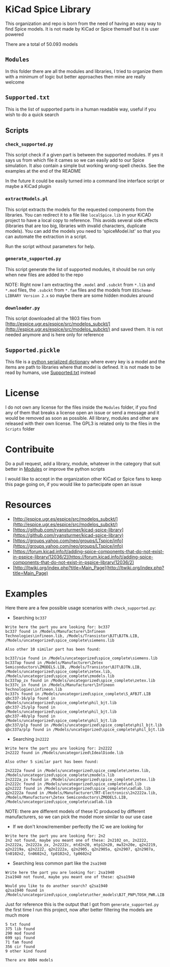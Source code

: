 # KiCad Spice Library

This organization and repo is born from the need of having an easy way to
find Spice models. It is not made by KiCad or Spice themself but it is user
powered

There are a total of 50.093 models

## `Modules`

In this folder there are all the modules and libraries, I tried to organize
them with a minimum of logic but better approaches then mine are really
welcome

## `Supported.txt`

This is the list of supported parts in a human readable way, useful if you
wish to do a quick search

## Scripts

### `check_supported.py`

This script check if a given part is between the supported modules. If yes
it says us from which file it cames so we can easily add to our Spice
simulation. It also contain a simple but working wrong-spell checks. See
the examples at the end of the README

In the future it could be easily turned into a command line interface
script or maybe a KiCad plugin

### `extractModels.pl`

This script extracts the models for the requested components from the
libraries. You can redirect it to a file like `localSpice.lib` in your
KiCAD project to have a local copy to reference. This avoids several side
effects (libraries that are too big, libraries with invalid characters,
duplicate models). You can add the models you need to 'spiceModel.lst' so
that you can automate the extraction in a script.

Run the script without parameters for help.

### `generate_supported.py`

This script generate the list of supported modules, it should be run only
when new files are added to the repo

NOTE: Right now I am extracting the `.model` and `.subckt` from `*.lib` and
`*.mod` files, the `.subckt` from `*.fam` files and the models from
`EESchema-LIBRARY Version 2.x` so maybe there are some hidden modules
around

### `downloader.py`

This script downloaded all the 1803 files from
[http://espice.ugr.es/espice/src/modelos_subckt/](http://espice.ugr.es/espice/src/modelos_subckt/)
and saved them. It is not needed anymore and is here only for reference

## `Supported.pickle`

This file is a
[python serialized dictionary](https://docs.python.org/3/library/pickle.html)
where every key is a model and the items are path to libraries where that
model is defined. It is not made to be read by humans, use
[Supported.txt](Supported.txt) instead

# License

I do not own any license for the files inside the `Modules` folder, if you
find any of them that breaks a license open an issue or send a message and
it would be removed as soon as possible. All library, modules and other are
released with their own license. The GPL3 is related only to the files in
the `Scripts` folder

# Contribuite

Do a pull request, add a library, module, whatever in the category that
suit better in [Modules](/Modules) or improve the python scripts

I would like to accept in the organization other KiCad or Spice fans to
keep this page going on, if you would like to partecipate open an issue

# Resources

- [http://espice.ugr.es/espice/src/modelos_subckt/](http://espice.ugr.es/espice/src/modelos_subckt/)
- [https://github.com/ryansturmer/kicad-spice-library](https://github.com/ryansturmer/kicad-spice-library)
- [https://groups.yahoo.com/neo/groups/LTspice/info](https://groups.yahoo.com/neo/groups/LTspice/info)
- [https://forum.kicad.info/t/adding-spice-components-that-do-not-exist-in-pspice-library/12036/2](https://forum.kicad.info/t/adding-spice-components-that-do-not-exist-in-pspice-library/12036/2)
- [http://ltwiki.org/index.php?title=Main_Page](http://ltwiki.org/index.php?title=Main_Page)

# Examples

Here there are a few possible usage scenarios with `check_supported.py`:

- Searching `bc337`

```plaintext
Write here the part you are looking for: bc337
bc337 found in /Models/Manufacturer\Infineon Technologies\infineon.lib, /Models/Transistor\BJT\BJTN.LIB, /Models/uncategorized\spice_complete\siemens.lib

Also other 10 similar part has been found:

bc337/sie found in /Models/uncategorized\spice_complete\siemens.lib
bc337ap found in /Models/Manufacturer\Zetex Semiconductors\ZMODELS.LIB, /Models/Transistor\BJT\BJTN.LIB, /Models/uncategorized\spice_complete\zetex.lib, /Models/uncategorized\spice_complete\zmodels.lib
bc337ap_zx found in /Models/uncategorized\spice_complete\zetex.lib
bc337c_in found in /Models/Manufacturer\Infineon Technologies\infineon.lib
bc337s found in /Models/uncategorized\spice_complete\S_AFBJT.LIB
qbc337-16/plp found in /Models/uncategorized\spice_complete\phil_bjt.lib
qbc337-25/plp found in /Models/uncategorized\spice_complete\phil_bjt.lib
qbc337-40/plp found in /Models/uncategorized\spice_complete\phil_bjt.lib
qbc337/plp found in /Models/uncategorized\spice_complete\phil_bjt.lib
qbc337a/plp found in /Models/uncategorized\spice_complete\phil_bjt.lib
```

- Searching `2n2222`

```plaintext
Write here the part you are looking for: 2n2222
2n2222 found in /Models/uncategorized\IdealDiode.lib

Also other 5 similar part has been found:

2n2222a found in /Models/uncategorized\spice_complete\zetex.lib, /Models/uncategorized\spice_complete\zmodels.lib
2n2222a_zx found in /Models/uncategorized\spice_complete\zetex.lib
2n2222c found in /Models/uncategorized\spice_complete\ad.lib
q2n2222 found in /Models/uncategorized\spice_complete\cadlab.lib
q2n2222a found in /Models/Manufacturer\TRT-Electronics\2n2222a.lib, /Models/Manufacturer\Zetex Semiconductors\ZMODELS.LIB, /Models/uncategorized\spice_complete\cadlab.lib
```

NOTE: there are different models of these IC produced by different
manufacturers, so we can pick the model more similar to our use case

- If we don't know/remember perfectly the IC we are looking for

```plaintext
Write here the part you are looking for: 2n2
2n2 not found, maybe you meant one of these: 2n2102_on, 2n2222, 2n2222a, 2n2222a_zx, 2n2222c, mtd2n20, mtp12n20, mw32n20e, q2n2219, q2n2219a, q2n2222, q2n2222a, q2n2905, q2n2905a, q2n2907, q2n2907a, tn0102n2, tn0602n2, tp0102n2, tp0602n2
```

- Searching less common part like the `2sa1940`

```plaintext
Write here the part you are looking for: 2sa1940
2sa1940 not found, maybe you meant one of these: q2sa1940

Would you like to do another search? q2sa1940
q2sa1940 found in /Models/uncategorized\spice_complete\other_models\BJT_PNP\TOSH_PWR.LIB
```

Just for reference this is the output that I got from
`generate_supported.py` the first time I run this project, now after better
filtering the models are much more

```plaintext
5 txt found
375 lib found
290 mod found
699 spi found
71 fam found
356 cir found
9 other kind found

There are 8004 models
```
